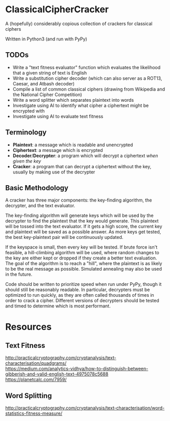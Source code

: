 # ClassicalCipherCracker
A (hopefully) considerably copious collection of crackers for classical ciphers

Written in Python3 (and run with PyPy)

## TODOs
* Write a "text fitness evaluator" function which evaluates the likelihood that a given string of text is English
* Write a substitution cipher decoder (which can also server as a ROT13, Caesar, and Atbash decoder)
* Compile a list of common classical ciphers (drawing from Wikipedia and the National Cipher Competition)
* Write a word splitter which separates plaintext into words
* Investigate using AI to identify what cipher a ciphertext might be encrypted with
* Investigate using AI to evaluate text fitness


## Terminology
* __Plaintext__: a message which is readable and unencrypted
* __Ciphertext__: a message which is encrypted
* __Decoder__/__Decrypter__: a program which will decrypt a ciphertext _when given the key_
* __Cracker__: a program that can decrypt a ciphertext without the key, usually by making use of the decrypter


## Basic Methodology
A cracker has three major components: the key-finding algorithm, the decrypter, and the text evaluator.

The key-finding algorithm will generate keys which will be used by the decrypter to find the plaintext that the key would generate.
This plaintext will be tossed into the text evaluator.
If it gets a high score, the current key and plaintext will be saved as a possible answer.
As more keys get tested, the best key-plaintext pair will be continuously updated.

If the keyspace is small, then every key will be tested.
If brute force isn't feasible, a hill-climbing algorithm will be used, where random changes to the key are either kept or dropped if they create a better text evaluation.
The goal of the algorithm is to reach a "hill", where the plaintext is as likely to be the real message as possible.
Simulated annealing may also be used in the future.

Code should be written to prioritize speed when run under PyPy, though it should still be reasonably readable.
In particular, decrypters must be optimized to run quickly, as they are often called thousands of times in order to crack a cipher.
Different versions of decrypters should be tested and timed to determine which is most performant.


# Resources
## Text Fitness
http://practicalcryptography.com/cryptanalysis/text-characterisation/quadgrams/
<br>
https://medium.com/analytics-vidhya/how-to-distinguish-between-gibberish-and-valid-english-text-4975078c5688
<br>
https://planetcalc.com/7959/

## Word Splitting
http://practicalcryptography.com/cryptanalysis/text-characterisation/word-statistics-fitness-measure/


